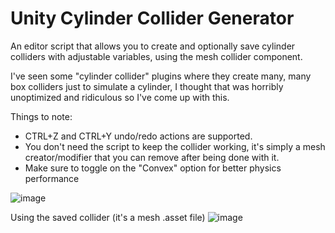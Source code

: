 # Unity Cylinder Collider Generator
An editor script that allows you to create and optionally save cylinder colliders with adjustable variables, using the mesh collider component.

I've seen some "cylinder collider" plugins where they create many, many box colliders just to simulate a cylinder, I thought that was horribly unoptimized and ridiculous so I've come up with this.


Things to note:
* CTRL+Z and CTRL+Y undo/redo actions are supported.
* You don't need the script to keep the collider working, it's simply a mesh creator/modifier that you can remove after being done with it.
* Make sure to toggle on the "Convex" option for better physics performance
  
![image](https://github.com/user-attachments/assets/fe5ae3d1-eeab-411e-a959-cb5b0b64aa83)

Using the saved collider (it's a mesh .asset file)
![image](https://github.com/user-attachments/assets/24aac96d-a639-4cde-aa84-d98e6d64cad7)


